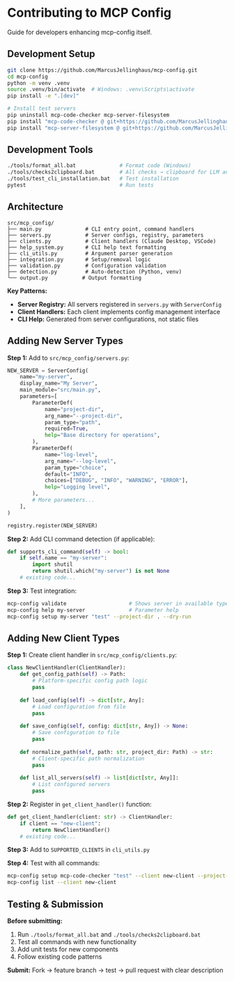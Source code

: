 # Contributing to MCP Config

Guide for developers enhancing mcp-config itself.

## Development Setup

```bash
git clone https://github.com/MarcusJellinghaus/mcp-config.git
cd mcp-config
python -m venv .venv
source .venv/bin/activate  # Windows: .venv\Scripts\activate
pip install -e ".[dev]"

# Install test servers
pip uninstall mcp-code-checker mcp-server-filesystem  
pip install "mcp-code-checker @ git+https://github.com/MarcusJellinghaus/mcp-code-checker.git"
pip install "mcp-server-filesystem @ git+https://github.com/MarcusJellinghaus/mcp_server_filesystem.git"
```

## Development Tools

```bash
./tools/format_all.bat              # Format code (Windows)
./tools/checks2clipboard.bat        # All checks → clipboard for LLM analysis
./tools/test_cli_installation.bat   # Test installation
pytest                              # Run tests
```

## Architecture

```
src/mcp_config/
├── main.py              # CLI entry point, command handlers
├── servers.py           # Server configs, registry, parameters
├── clients.py           # Client handlers (Claude Desktop, VSCode)
├── help_system.py       # CLI help text formatting
├── cli_utils.py         # Argument parser generation
├── integration.py       # Setup/removal logic
├── validation.py        # Configuration validation
├── detection.py         # Auto-detection (Python, venv)
└── output.py           # Output formatting
```

**Key Patterns:**
- **Server Registry:** All servers registered in `servers.py` with `ServerConfig`
- **Client Handlers:** Each client implements config management interface
- **CLI Help:** Generated from server configurations, not static files

## Adding New Server Types

**Step 1:** Add to `src/mcp_config/servers.py`:

```python
NEW_SERVER = ServerConfig(
    name="my-server",
    display_name="My Server", 
    main_module="src/main.py",
    parameters=[
        ParameterDef(
            name="project-dir",
            arg_name="--project-dir", 
            param_type="path",
            required=True,
            help="Base directory for operations",
        ),
        ParameterDef(
            name="log-level",
            arg_name="--log-level",
            param_type="choice", 
            default="INFO",
            choices=["DEBUG", "INFO", "WARNING", "ERROR"],
            help="Logging level",
        ),
        # More parameters...
    ],
)

registry.register(NEW_SERVER)
```

**Step 2:** Add CLI command detection (if applicable):

```python
def supports_cli_command(self) -> bool:
    if self.name == "my-server":
        import shutil
        return shutil.which("my-server") is not None
    # existing code...
```

**Step 3:** Test integration:

```bash
mcp-config validate                    # Shows server in available types
mcp-config help my-server              # Parameter help
mcp-config setup my-server "test" --project-dir . --dry-run
```

## Adding New Client Types

**Step 1:** Create client handler in `src/mcp_config/clients.py`:

```python
class NewClientHandler(ClientHandler):
    def get_config_path(self) -> Path:
        # Platform-specific config path logic
        pass
    
    def load_config(self) -> dict[str, Any]:
        # Load configuration from file
        pass
    
    def save_config(self, config: dict[str, Any]) -> None:
        # Save configuration to file  
        pass
    
    def normalize_path(self, path: str, project_dir: Path) -> str:
        # Client-specific path normalization
        pass
    
    def list_all_servers(self) -> list[dict[str, Any]]:
        # List configured servers
        pass
```

**Step 2:** Register in `get_client_handler()` function:

```python
def get_client_handler(client: str) -> ClientHandler:
    if client == "new-client":
        return NewClientHandler()
    # existing code...
```

**Step 3:** Add to `SUPPORTED_CLIENTS` in `cli_utils.py`

**Step 4:** Test with all commands:

```bash
mcp-config setup mcp-code-checker "test" --client new-client --project-dir . --dry-run
mcp-config list --client new-client
```

## Testing & Submission

**Before submitting:**
1. Run `./tools/format_all.bat` and `./tools/checks2clipboard.bat`
2. Test all commands with new functionality  
3. Add unit tests for new components
4. Follow existing code patterns

**Submit:** Fork → feature branch → test → pull request with clear description
